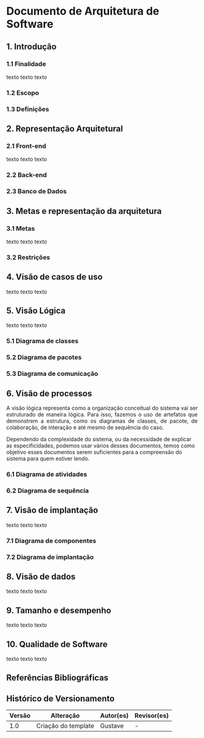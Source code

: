 # Documento de Arquitetura de Software

<!-- Gustave -->

## 1. Introdução

### 1.1 Finalidade

<p style="text-align: justify;">
 texto texto texto
</p>

### 1.2 Escopo

### 1.3 Definições

## 2. Representação Arquitetural

### 2.1 Front-end

<p style="text-align: justify;">
 texto texto texto
</p>

### 2.2 Back-end

### 2.3 Banco de Dados

<!-- Fim Gustave -->

<!-- Fernando -->

## 3. Metas e representação da arquitetura

### 3.1 Metas

<p style="text-align: justify;">
 texto texto texto
</p>

### 3.2 Restrições

<!-- Fim Fernando -->

<!-- Daniel -->

## 4. Visão de casos de uso

<p style="text-align: justify;">
 texto texto texto
</p>

<!-- Fim Daniel -->

<!-- Ricardo -->

## 5. Visão Lógica

<p style="text-align: justify;">
 texto texto texto
</p>

### 5.1 Diagrama de classes

### 5.2 Diagrama de pacotes

### 5.3 Diagrama de comunicação

<!-- Fim Ricardo -->

<!-- Lucas e Victor -->

## 6. Visão de processos

<p style="text-align: justify;">
 A visão lógica representa como a organização conceitual do sistema vai ser estruturado de maneira lógica. Para isso, fazemos o uso de artefatos que demonstrem a estrutura, como os diagramas de classes, de pacote, de colaboração, de interação e até mesmo de sequência do caso. 

 Dependendo da complexidade do sistema, ou da necessidade de explicar as especificidades, podemos usar vários desses documentos, temos como objetivo esses documentos serem suficientes para a compreensão do sistema para quem estiver lendo.
</p>

### 6.1 Diagrama de atividades

### 6.2 Diagrama de sequência

<!-- Fim Lucas e Victor -->

<!-- Luis -->

## 7. Visão de implantação

<p style="text-align: justify;">
 texto texto texto
</p>

### 7.1 Diagrama de componentes

### 7.2 Diagrama de implantação

<!-- Fim Luis -->

<!-- Felipe -->

## 8. Visão de dados

<p style="text-align: justify;">
 texto texto texto
</p>

<!-- Fim Felipe -->

<!-- Wesley -->

## 9. Tamanho e desempenho

<p style="text-align: justify;">
 texto texto texto
</p>

## 10. Qualidade de Software

<p style="text-align: justify;">
 texto texto texto
</p>

<!-- Fim Wesley -->

## Referências Bibliográficas

>

## Histórico de Versionamento

| Versão | Alteração           | Autor(es) | Revisor(es) |
| ------ | ------------------- | --------- | ----------- |
| 1.0    | Criação do template | Gustave   | -           |
